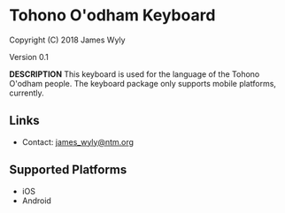Tohono O'odham Keyboard
=====================

Copyright (C) 2018 James Wyly

Version 0.1

__DESCRIPTION__
This keyboard is used for the language of the Tohono O'odham people.
The keyboard package only supports mobile platforms, currently.


Links
-----

 * Contact:  <james_wyly@ntm.org>

Supported Platforms
-------------------
 * iOS
 * Android


